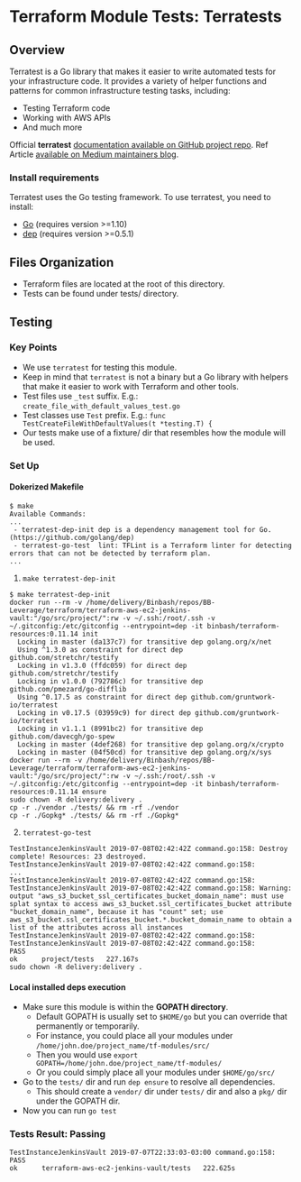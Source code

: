 # Terraform Module Tests: Terratests

## Overview
Terratest is a Go library that makes it easier to write automated tests for your infrastructure code.
It provides a variety of helper functions and patterns for common infrastructure testing tasks, including:
- Testing Terraform code
- Working with AWS APIs
- And much more

Official **terratest** [documentation available on GitHub project repo](https://github.com/gruntwork-io/terratest).
Ref Article [available on Medium maintainers blog](https://blog.gruntwork.io/open-sourcing-terratest-a-swiss-army-knife-for-testing-infrastructure-code-5d883336fcd5).

### Install requirements

Terratest uses the Go testing framework. To use terratest, you need to install:

- [Go](https://golang.org/) (requires version >=1.10)
- [dep](https://github.com/golang/dep) (requires version >=0.5.1)

## Files Organization
* Terraform files are located at the root of this directory.
* Tests can be found under tests/ directory.

## Testing
### Key Points
* We use `terratest` for testing this module.
* Keep in mind that `terratest` is not a binary but a Go library with helpers that make it easier to work with Terraform and other tools.
* Test files use `_test` suffix. E.g.: `create_file_with_default_values_test.go`
* Test classes use `Test` prefix. E.g.: `func TestCreateFileWithDefaultValues(t *testing.T) {`
* Our tests make use of a fixture/ dir that resembles how the module will be used.

### Set Up

#### Dokerized Makefile
```
$ make
Available Commands:
...
 - terratest-dep-init dep is a dependency management tool for Go. (https://github.com/golang/dep)
 - terratest-go-test  lint: TFLint is a Terraform linter for detecting errors that can not be detected by terraform plan.
...
```

1.  `make terratest-dep-init`
```
$ make terratest-dep-init
docker run --rm -v /home/delivery/Binbash/repos/BB-Leverage/terraform/terraform-aws-ec2-jenkins-vault:"/go/src/project/":rw -v ~/.ssh:/root/.ssh -v ~/.gitconfig:/etc/gitconfig --entrypoint=dep -it binbash/terraform-resources:0.11.14 init
  Locking in master (da137c7) for transitive dep golang.org/x/net
  Using ^1.3.0 as constraint for direct dep github.com/stretchr/testify
  Locking in v1.3.0 (ffdc059) for direct dep github.com/stretchr/testify
  Locking in v1.0.0 (792786c) for transitive dep github.com/pmezard/go-difflib
  Using ^0.17.5 as constraint for direct dep github.com/gruntwork-io/terratest
  Locking in v0.17.5 (03959c9) for direct dep github.com/gruntwork-io/terratest
  Locking in v1.1.1 (8991bc2) for transitive dep github.com/davecgh/go-spew
  Locking in master (4def268) for transitive dep golang.org/x/crypto
  Locking in master (04f50cd) for transitive dep golang.org/x/sys
docker run --rm -v /home/delivery/Binbash/repos/BB-Leverage/terraform/terraform-aws-ec2-jenkins-vault:"/go/src/project/":rw -v ~/.ssh:/root/.ssh -v ~/.gitconfig:/etc/gitconfig --entrypoint=dep -it binbash/terraform-resources:0.11.14 ensure
sudo chown -R delivery:delivery .
cp -r ./vendor ./tests/ && rm -rf ./vendor
cp -r ./Gopkg* ./tests/ && rm -rf ./Gopkg*
```

2. `terratest-go-test`
```
TestInstanceJenkinsVault 2019-07-08T02:42:42Z command.go:158: Destroy complete! Resources: 23 destroyed.
TestInstanceJenkinsVault 2019-07-08T02:42:42Z command.go:158:
...
TestInstanceJenkinsVault 2019-07-08T02:42:42Z command.go:158:
TestInstanceJenkinsVault 2019-07-08T02:42:42Z command.go:158: Warning: output "aws_s3_bucket_ssl_certificates_bucket_domain_name": must use splat syntax to access aws_s3_bucket.ssl_certificates_bucket attribute "bucket_domain_name", because it has "count" set; use aws_s3_bucket.ssl_certificates_bucket.*.bucket_domain_name to obtain a list of the attributes across all instances
TestInstanceJenkinsVault 2019-07-08T02:42:42Z command.go:158:
TestInstanceJenkinsVault 2019-07-08T02:42:42Z command.go:158:
PASS
ok      project/tests   227.167s
sudo chown -R delivery:delivery .

```

#### Local installed deps execution
* Make sure this module is within the **GOPATH directory**.
    * Default GOPATH is usually set to `$HOME/go` but you can override that permanently or temporarily.
    * For instance, you could place all your modules under `/home/john.doe/project_name/tf-modules/src/`
    * Then you would use `export GOPATH=/home/john.doe/project_name/tf-modules/`
    * Or you could simply place all your modules under `$HOME/go/src/`
* Go to the `tests/` dir and run `dep ensure` to resolve all dependencies.
    * This should create a `vendor/` dir under `tests/` dir and also a `pkg/` dir under the GOPATH dir.
* Now you can run `go test`


### Tests Result: Passing
```
TestInstanceJenkinsVault 2019-07-07T22:33:03-03:00 command.go:158:
PASS
ok      terraform-aws-ec2-jenkins-vault/tests   222.625s
```